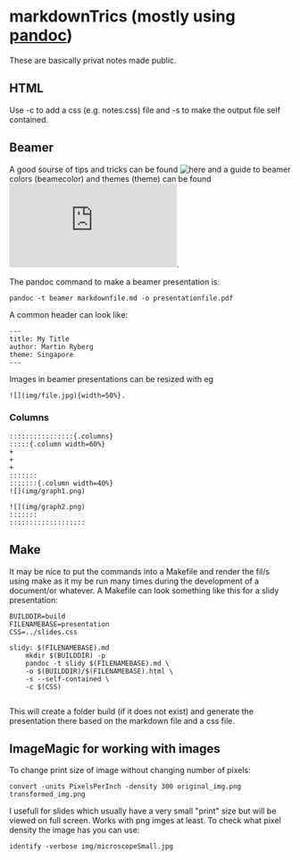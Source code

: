 # markdownTrics (mostly using [pandoc](https://pandoc.org/))
These are basically privat notes made public.

## HTML
Use -c to add a css (e.g. notes.css) file and -s to make the output file self contained.

## Beamer
A good sourse of tips and tricks can be found ![here](https://github.com/alexeygumirov/pandoc-beamer-how-to) and a guide to beamer colors (beamecolor) and themes (theme) can be found ![here](https://deic.uab.cat/~iblanes/beamer_gallery/index.html).

The pandoc command to make a beamer presentation is:

`pandoc -t beamer markdownfile.md -o presentationfile.pdf`

A common header can look like:

```
---
title: My Title
author: Martin Ryberg
theme: Singapore
---
```

Images in beamer presentations can be resized with eg 
```
![](img/file.jpg){width=50%}.
```

### Columns
```
::::::::::::::::{.columns}
:::::{.column width=60%}
+
+
+
:::::::
:::::::{.column width=40%}
![](img/graph1.png)

![](img/graph2.png)
:::::::
:::::::::::::::::::

```

## Make
It may be nice to put the commands into a Makefile and render the fil/s using make as it my be run many times during the development of a document/or whatever. A Makefile can look something like this for a slidy presentation:

```
BUILDDIR=build
FILENAMEBASE=presentation
CSS=../slides.css

slidy: $(FILENAMEBASE).md
	mkdir $(BUILDDIR) -p 
	pandoc -t slidy $(FILENAMEBASE).md \
	-o $(BUILDDIR)/$(FILENAMEBASE).html \
	-s --self-contained \
	-c $(CSS)
  
```
This will create a folder build (if it does not exist) and generate the presentation there based on the markdown file and a css file.

## ImageMagic for working with images
To change print size of image without changing number of pixels:

`convert -units PixelsPerInch -density 300 original_img.png transformed_img.png`

I usefull for slides which usually have a very small "print" size but will be viewed on full screen. Works with png imges at least. To check what pixel density the image has you can use:

`identify -verbose img/microscopeSmall.jpg`

